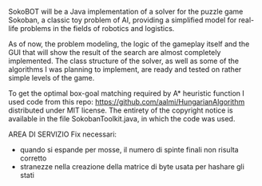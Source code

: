 SokoBOT will be a Java implementation of a solver for the puzzle game Sokoban, a classic toy problem of AI, providing
a simplified model for real-life problems in the fields of robotics and logistics. 

As of now, the problem modeling, the logic of the gameplay itself and the GUI that will show the result of the search are almost completely implemented.
The class structure of the solver, as well as some of the algorithms I was planning to implement, are ready and tested on rather simple levels of the game. 

To get the optimal box-goal matching required by A* heuristic function I used code from this repo: https://github.com/aalmi/HungarianAlgorithm
distributed under MIT license. The entirety of the copyright notice is available in the file SokobanToolkit.java, in which the code was used.



AREA DI SERVIZIO
Fix necessari:
- quando si espande per mosse, il numero di spinte finali non risulta corretto
- stranezze nella creazione della matrice di byte usata per hashare gli stati

